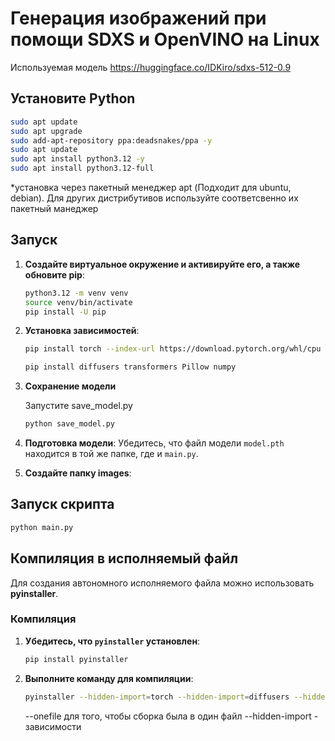 # Генерация изображений при помощи SDXS и OpenVINO на Linux

Используемая модель https://huggingface.co/IDKiro/sdxs-512-0.9

## Установите Python

```bash
sudo apt update
sudo apt upgrade
sudo add-apt-repository ppa:deadsnakes/ppa -y
sudo apt update
sudo apt install python3.12 -y
sudo apt install python3.12-full
```

*установка через пакетный менеджер apt (Подходит для ubuntu, debian). Для других дистрибутивов используйте соответсвенно их пакетный манеджер

## Запуск

1. **Создайте виртуальное окружение и активируйте его, а также обновите pip**:

    ```bash
    python3.12 -m venv venv
    source venv/bin/activate
    pip install -U pip
    ```

2. **Установка зависимостей**:

    ```bash
    pip install torch --index-url https://download.pytorch.org/whl/cpu
    ```

    ```bash
    pip install diffusers transformers Pillow numpy
    ```

3. **Сохранение модели**

    Запустите save_model.py

    ```bash
    python save_model.py
    ```

4. **Подготовка модели**:
    Убедитесь, что файл модели `model.pth` находится в той же папке, где и `main.py`.

5. **Cоздайте папку images**:

## Запуск скрипта

```bash
python main.py
```

## Компиляция в исполняемый файл

Для создания автономного исполняемого файла можно использовать **pyinstaller**. 

### Компиляция

1. **Убедитесь, что `pyinstaller` установлен**:
    ```bash
    pip install pyinstaller
    ```

2. **Выполните команду для компиляции**:

    ```bash
    pyinstaller --hidden-import=torch --hidden-import=diffusers --hidden-import=transformers --hidden-import=huggingface_hub --hidden-import=tokenizers --hidden-import=networkx --hidden-import=safetensors --hidden-import=regex --hidden-import=numpy --hidden-import=numpy.core.multiarray --hidden-import=numpy.core._dtype --hidden-import=requests --onefile main.py
    ```

    --onefile для того, чтобы сборка была в один файл
    --hidden-import - зависимости
